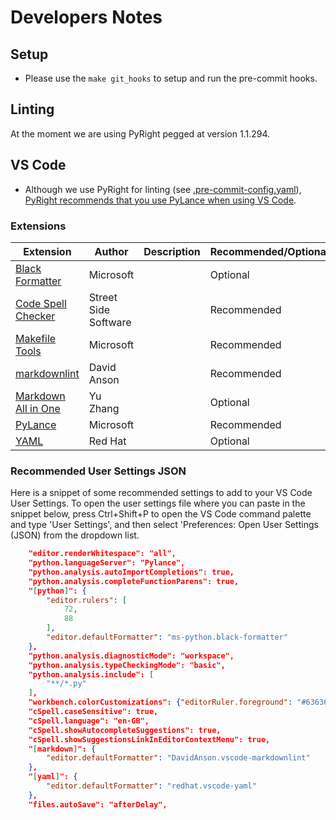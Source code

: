 # Developers Notes

## Setup

- Please use the `make git_hooks` to setup and run the pre-commit hooks.

## Linting

At the moment we are using PyRight pegged at version 1.1.294.

## VS Code

- Although we use PyRight for linting (see [.pre-commit-config.yaml](./.pre-commit-config.yaml)), [PyRight recommends that you use PyLance when using VS Code](https://microsoft.github.io/pyright/#/installation?id=vs-code).

### Extensions

| Extension | Author | Description | Recommended/Optional |
|-----------|--------|-------------|-------------------------------|
| [Black Formatter](https://github.com/) | Microsoft | | Optional |
| [Code Spell Checker](https://github.com/) | Street Side Software | | Recommended |
| [Makefile Tools](https://github.com/) | Microsoft | | Recommended |
| [markdownlint](https://github.com/) | David Anson | | Recommended |
| [Markdown All in One](https://github.com/) | Yu Zhang | | Optional |
| [PyLance](https://github.com/) | Microsoft | | Recommended |
| [YAML](https://github.com/) | Red Hat | | Optional |

### Recommended User Settings JSON

Here is a snippet of some recommended settings to add to your VS Code User Settings. To open the user settings file where you can paste in the snippet below, press Ctrl+Shift+P to open the VS Code command palette and type 'User Settings', and then select 'Preferences: Open User Settings (JSON) from the dropdown list.

```json
    "editor.renderWhitespace": "all",
    "python.languageServer": "Pylance",
    "python.analysis.autoImportCompletions": true,
    "python.analysis.completeFunctionParens": true,
    "[python]": {
        "editor.rulers": [
            72,
            88
        ],
        "editor.defaultFormatter": "ms-python.black-formatter"
    },
    "python.analysis.diagnosticMode": "workspace",
    "python.analysis.typeCheckingMode": "basic",
    "python.analysis.include": [
        "**/*.py"
    ],
    "workbench.colorCustomizations": {"editorRuler.foreground": "#63636331"},
    "cSpell.caseSensitive": true,
    "cSpell.language": "en-GB",
    "cSpell.showAutocompleteSuggestions": true,
    "cSpell.showSuggestionsLinkInEditorContextMenu": true,
    "[markdown]": {
        "editor.defaultFormatter": "DavidAnson.vscode-markdownlint"
    },
    "[yaml]": {
        "editor.defaultFormatter": "redhat.vscode-yaml"
    },
    "files.autoSave": "afterDelay",
```
